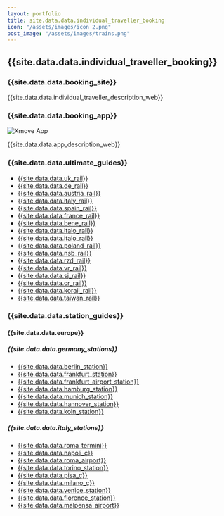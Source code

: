 ```yaml
---
layout: portfolio
title: site.data.data.individual_traveller_booking
icon: "/assets/images/icon_2.png"
post_image: "/assets/images/trains.png"
---
```


<h2>{{site.data.data.individual_traveller_booking}}</h2>

### {{site.data.data.booking_site}}

<p>{{site.data.data.individual_traveller_description_web}}</p>

### {{site.data.data.booking_app}}

<img src="{{relative_url}}/assets/images/xmove.jpg" class="img-fluid" alt="Xmove App">

<p>{{site.data.data.app_description_web}}</p>


### {{site.data.data.ultimate_guides}}

* [{{site.data.data.uk_rail}}]({{site.data.data.uk_rail_url}})
* [{{site.data.data.de_rail}}]({{site.data.data.de_rail_url}})
* [{{site.data.data.austria_rail}}]({{site.data.data.australia_rail_url}})
* [{{site.data.data.italy_rail}}]({{site.data.data.italy_rail_url}})
* [{{site.data.data.spain_rail}}]({{site.data.data.spain_rail_url}})
* [{{site.data.data.france_rail}}]({{site.data.data.france_rail_url}})
* [{{site.data.data.bene_rail}}]({{site.data.data.bene_rail_url}})
* [{{site.data.data.italo_rail}}]({{site.data.data.italo_rail_url}})
* [{{site.data.data.italo_rail}}]({{site.data.data.flixbus_rail_url}})
* [{{site.data.data.poland_rail}}]({{site.data.data.poland_rail_url}})
* [{{site.data.data.nsb_rail}}]({{site.data.data.nsb_rail_url}})
* [{{site.data.data.rzd_rail}}]({{site.data.data.rzd_rail_url}})
* [{{site.data.data.vr_rail}}]({{site.data.data.vr_rail_url}})
* [{{site.data.data.sj_rail}}]({{site.data.data.sj_rail_url}})
* [{{site.data.data.cr_rail}}]({{site.data.data.cr_rail_url}})
* [{{site.data.data.korail_rail}}]({{site.data.data.korail_rail_url}})
* [{{site.data.data.taiwan_rail}}]({{site.data.data.taiwan_rail_url}})

### {{site.data.data.station_guides}}

#### {{site.data.data.europe}}

##### {{site.data.data.germany_stations}}

* [{{site.data.data.berlin_station}}]({{site.data.data.berlin_station_url}})
* [{{site.data.data.frankfurt_station}}]({{site.data.data.frankfurt_station_url}})
* [{{site.data.data.frankfurt_airport_station}}]({{site.data.data.frankfurt_airport_station_url}})
* [{{site.data.data.hamburg_station}}]({{site.data.data.hamburg_station_url}})
* [{{site.data.data.munich_station}}]({{site.data.data.munich_station_url}})
* [{{site.data.data.hannover_station}}]({{site.data.data.hannover_station_url}})
* [{{site.data.data.koln_station}}]({{site.data.data.koln_station_url}})

##### {{site.data.data.italy_stations}}

* [{{site.data.data.roma_termini}}]({{site.data.data.frankfurt_sroma_termini_urltation}})
* [{{site.data.data.napoli_c}}]({{site.data.data.napoli_c_url}})
* [{{site.data.data.roma_airport}}]({{site.data.data.roma_airport_url}})
* [{{site.data.data.torino_station}}]({{site.data.data.torino_station_url}})
* [{{site.data.data.pisa_c}}]({{site.data.data.pisa_c_url}})
* [{{site.data.data.milano_c}}]({{site.data.data.milano_c_url}})
* [{{site.data.data.venice_station}}]({{site.data.data.venice_station_url}})
* [{{site.data.data.florence_station}}]({{site.data.data.florence_station_url}})
* [{{site.data.data.malpensa_airport}}]({{site.data.data.malpensa_airport_url}})


